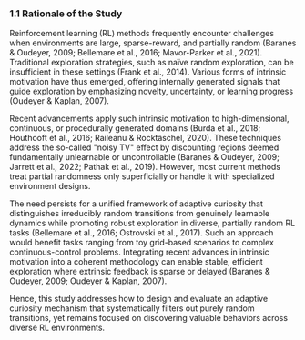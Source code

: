 ### 1.1 Rationale of the Study

Reinforcement learning (RL) methods frequently encounter challenges when environments are large, sparse-reward, and partially random (Baranes & Oudeyer, 2009; Bellemare et al., 2016; Mavor-Parker et al., 2021). Traditional exploration strategies, such as naïve random exploration, can be insufficient in these settings (Frank et al., 2014). Various forms of intrinsic motivation have thus emerged, offering internally generated signals that guide exploration by emphasizing novelty, uncertainty, or learning progress (Oudeyer & Kaplan, 2007).

Recent advancements apply such intrinsic motivation to high-dimensional, continuous, or procedurally generated domains (Burda et al., 2018; Houthooft et al., 2016; Raileanu & Rocktäschel, 2020). These techniques address the so-called "noisy TV" effect by discounting regions deemed fundamentally unlearnable or uncontrollable (Baranes & Oudeyer, 2009; Jarrett et al., 2022; Pathak et al., 2019). However, most current methods treat partial randomness only superficially or handle it with specialized environment designs.

The need persists for a unified framework of adaptive curiosity that distinguishes irreducibly random transitions from genuinely learnable dynamics while promoting robust exploration in diverse, partially random RL tasks (Bellemare et al., 2016; Ostrovski et al., 2017). Such an approach would benefit tasks ranging from toy grid-based scenarios to complex continuous-control problems. Integrating recent advances in intrinsic motivation into a coherent methodology can enable stable, efficient exploration where extrinsic feedback is sparse or delayed (Baranes & Oudeyer, 2009; Oudeyer & Kaplan, 2007).

Hence, this study addresses how to design and evaluate an adaptive curiosity mechanism that systematically filters out purely random transitions, yet remains focused on discovering valuable behaviors across diverse RL environments.
